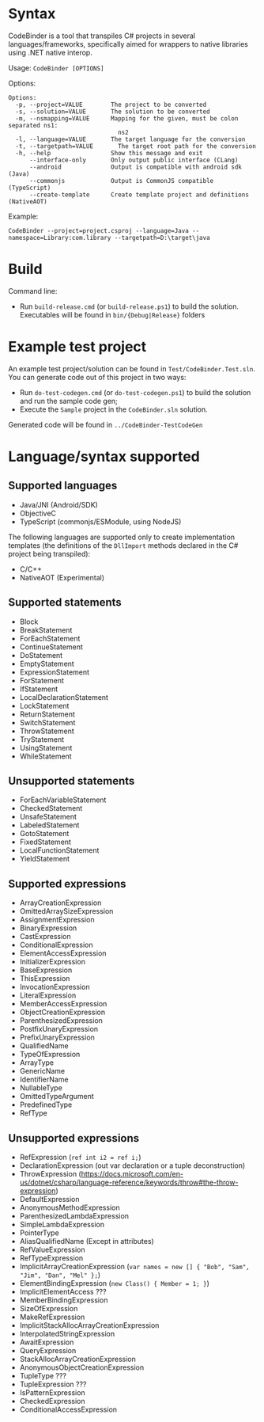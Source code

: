 
# Syntax

CodeBinder is a tool that transpiles C# projects in several languages/frameworks, specifically aimed for wrappers to native libraries using .NET native interop.  

Usage: `CodeBinder [OPTIONS]`

Options:
```
Options:
  -p, --project=VALUE        The project to be converted
  -s, --solution=VALUE       The solution to be converted
  -m, --nsmapping=VALUE      Mapping for the given, must be colon separated ns1:
                               ns2
  -l, --language=VALUE       The target language for the conversion
  -t, --targetpath=VALUE       The target root path for the conversion
  -h, --help                 Show this message and exit
      --interface-only       Only output public interface (CLang)
      --android              Output is compatible with android sdk (Java)
      --commonjs             Output is CommonJS compatible (TypeScript)
      --create-template      Create template project and definitions (NativeAOT)
```
Example:

```
CodeBinder --project=project.csproj --language=Java --namespace=Library:com.library --targetpath=D:\target\java
```

# Build

Command line:
* Run `build-release.cmd` (or `build-release.ps1`) to build the solution. Executables will be found in `bin/{Debug|Release}` folders

# Example test project

An example test project/solution can be found in `Test/CodeBinder.Test.sln`. You can generate code out of this project in two ways:

* Run `do-test-codegen.cmd` (or `do-test-codegen.ps1`) to build the solution and run the sample code gen;
* Execute the `Sample` project in the `CodeBinder.sln` solution.

Generated code will be found in `../CodeBinder-TestCodeGen`

# Language/syntax supported

## Supported languages

- Java/JNI (Android/SDK)
- ObjectiveC
- TypeScript (commonjs/ESModule, using NodeJS)

The following languages are supported only to create implementation templates (the definitions of the `DllImport` methods declared in the C# project being transpiled):

- C/C++
- NativeAOT (Experimental)

## Supported statements

- Block
- BreakStatement
- ForEachStatement
- ContinueStatement
- DoStatement
- EmptyStatement
- ExpressionStatement
- ForStatement
- IfStatement
- LocalDeclarationStatement
- LockStatement
- ReturnStatement
- SwitchStatement
- ThrowStatement
- TryStatement
- UsingStatement
- WhileStatement

## Unsupported statements

- ForEachVariableStatement
- CheckedStatement
- UnsafeStatement
- LabeledStatement
- GotoStatement
- FixedStatement
- LocalFunctionStatement
- YieldStatement

## Supported expressions

- ArrayCreationExpression
- OmittedArraySizeExpression
- AssignmentExpression
- BinaryExpression
- CastExpression
- ConditionalExpression
- ElementAccessExpression
- InitializerExpression
- BaseExpression
- ThisExpression
- InvocationExpression
- LiteralExpression
- MemberAccessExpression
- ObjectCreationExpression
- ParenthesizedExpression
- PostfixUnaryExpression
- PrefixUnaryExpression
- QualifiedName
- TypeOfExpression
- ArrayType
- GenericName
- IdentifierName
- NullableType
- OmittedTypeArgument
- PredefinedType
- RefType

## Unsupported expressions

- RefExpression (`ref int i2 = ref i;`)
- DeclarationExpression (out var declaration or a tuple deconstruction)
- ThrowExpression (https://docs.microsoft.com/en-us/dotnet/csharp/language-reference/keywords/throw#the-throw-expression)
- DefaultExpression
- AnonymousMethodExpression
- ParenthesizedLambdaExpression
- SimpleLambdaExpression
- PointerType
- AliasQualifiedName (Except in attributes)
- RefValueExpression
- RefTypeExpression
- ImplicitArrayCreationExpression (`var names = new [] { "Bob", "Sam", "Jim", "Dan", "Mel" };`)
- ElementBindingExpression (`new Class() { Member = 1; }`)
- ImplicitElementAccess ???
- MemberBindingExpression
- SizeOfExpression
- MakeRefExpression
- ImplicitStackAllocArrayCreationExpression
- InterpolatedStringExpression
- AwaitExpression
- QueryExpression
- StackAllocArrayCreationExpression
- AnonymousObjectCreationExpression
- TupleType ???
- TupleExpression ???
- IsPatternExpression
- CheckedExpression
- ConditionalAccessExpression
